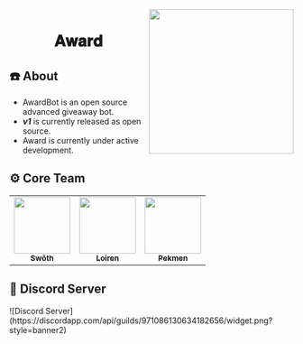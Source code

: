 

<img width="256" align="right" src="https://i.ibb.co/yWpTM8m/logo-dark.png" />

<h1 align="center">𝐀𝐰𝐚𝐫𝐝</h1>

<h2>☎️ About</h2>

- AwardBot is an open source advanced giveaway bot.
- ***v1*** is currently released as open source.
- Award is currently under active development.

<h2 width="100%">⚙️ Core Team</h2>
<table>
   <tr>
      <td align="center"><a href="https://github.com/swothh">
        <img src="https://github.com/swothh.png?size=100" width="100px;" alt=""/>
        <br />
        <sub><b>Swôth</b></sub></a><br />
     </td>
     <td align="center"><a href="https://github.com/loirenn">
        <img src="https://github.com/loirenn.png?size=100" width="100px;" alt=""/>
        <br />
        <sub><b>Loiren</b></sub></a><br />
     </td>
     <td align="center"><a href="https://github.com/mpekmen">
        <img src="https://github.com/mpekmen.png?size=100" width="100px;" alt=""/>
        <br />
        <sub><b>Pekmen</b></sub></a><br />
     </td>
   </tr>
</table>

<h2 width="100%">💌 Discord Server</h2>
![Discord Server](https://discordapp.com/api/guilds/971086130634182656/widget.png?style=banner2)
